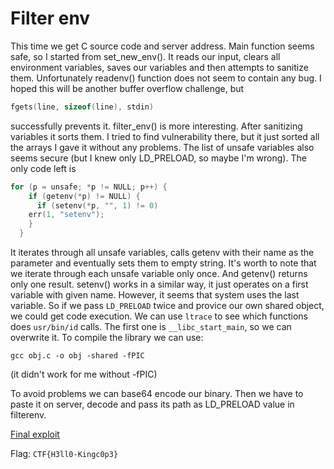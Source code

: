 # Filter env

This time we get C source code and server address. Main function seems safe, so I started from set_new_env().
It reads our input, clears all environment variables, saves our variables and then attempts to sanitize them.
Unfortunately readenv() function does not seem to contain any bug. I hoped this will be another buffer overflow challenge, but 
```c
fgets(line, sizeof(line), stdin)
```
successfully prevents it. filter_env() is more interesting. After sanitizing variables it sorts them. I tried to find vulnerability there, but it just sorted all the arrays I gave it without any problems.
The list of unsafe variables also seems secure (but I knew only LD_PRELOAD, so maybe I'm wrong). The only code left is
```c
for (p = unsafe; *p != NULL; p++) {
    if (getenv(*p) != NULL) {
      if (setenv(*p, "", 1) != 0)
	err(1, "setenv");
    }
  }
```
It iterates through all unsafe variables, calls getenv with their name as the parameter and eventually sets them to empty string.
It's worth to note that we iterate through each unsafe variable only once. And getenv() returns only one result. setenv() works in a similar way, it just operates on a first variable with given name.
However, it seems that system uses the last variable. So if we pass `LD_PRELOAD` twice and provice our own shared object, we could get code execution.
We can use `ltrace` to see which functions does `usr/bin/id` calls.
The first one is `__libc_start_main`, so we can overwrite it.
To compile the library we can use:
```
gcc obj.c -o obj -shared -fPIC
```
(it didn't work for me without -fPIC)

To avoid problems we can base64 encode our binary. Then we have to paste it on server, decode and pass its path as LD_PRELOAD value in filterenv.

[Final exploit](exploit.py)

Flag: `CTF{H3ll0-Kingc0p3}`
